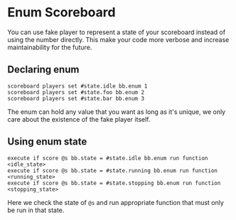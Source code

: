 # Enum Scoreboard

You can use fake player to represent a state of your scoreboard instead of using the number directly. This make your code more verbose and increase maintainability for the future.

## Declaring enum

```
scoreboard players set #state.idle bb.enum 1
scoreboard players set #state.foo bb.enum 2
scoreboard players set #state.bar bb.enum 3
```
The enum can hold any value that you want as long as it's unique, we only care about the existence of the fake player itself.

## Using enum state

```
execute if score @s bb.state = #state.idle bb.enum run function <idle_state>
execute if score @s bb.state = #state.running bb.enum run function <running_state>
execute if score @s bb.state = #state.stopping bb.enum run function <stopping_state>
```
Here we check the state of `@s` and run appropriate function that must only be run in that state.

